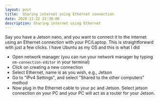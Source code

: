 ```yaml
---
layout: post
title:  Sharing internet using Ethernet connection
date: 2020-12-22 22:30:00
description: Sharing internet using Ethernet
---
```


Say you have a Jetson nano, and you want to connect it to the internet using an Ethernet connection with your PC/Laptop. This is straightforward with just a few clicks. I have Ubuntu as my OS and this is what I did

-  Open network manager (you can run your network manager by typing `nm-connection-editor` in your terminal)
-  Click on creating a new connection
-  Select Ethernet, name is as you wish, e.g., Jetson
- Go to "IPv4 Settings", and select "Shared to the other computers" method
- Now plug in the Ethernet cable to your pc and Jetson. Select jetson connection on your PC and your PC will act as a router for your Jetson.
